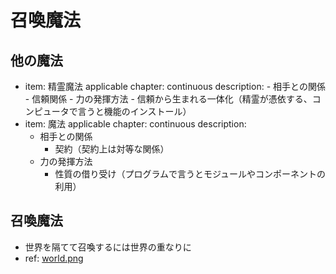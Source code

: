 # 召喚魔法
## 他の魔法
- item: 精霊魔法
  applicable chapter: continuous
  description:
      - 相手との関係
        - 信頼関係
      - 力の発揮方法
        - 信頼から生まれる一体化（精霊が憑依する、コンピュータで言うと機能のインストール）
- item: 魔法
  applicable chapter: continuous
  description:
    - 相手との関係
      - 契約（契約上は対等な関係）
    - 力の発揮方法
      - 性質の借り受け（プログラムで言うとモジュールやコンポーネントの利用）


## 召喚魔法
- 世界を隔てて召喚するには世界の重なりに
- ref: [world.png](/reference/world.png)


